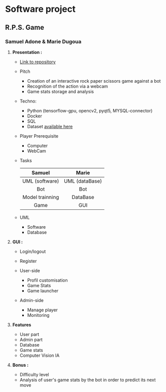 # Software project

## R.P.S. Game

### Samuel Adone & Marie Dugoua



1. **Presentation :**

   - [Link to repository](https://github.com/RebornX10/b2_software)

   - Pitch
      - Creation of an interactive rock paper scissors game against a bot
      - Recognition of the action via a webcam
      - Game stats storage and analysis

   

   - Techno:

     - Python (tensorflow-gpu, opencv2, pyqt5, MYSQL-connector)
     - Docker
     - SQL
     - Dataset [available here](https://drive.google.com/file/d/1soVUMDIPY0bzNK8eTwViRcPBSwNwBMKg/view?usp=sharing)

     

   - Player Prerequisite

     - Computer
     - WebCam

     

   - Tasks

     |     Samuel      |     Marie      |
     | :-------------: | :------------: |
     | UML (software)  | UML (dataBase) |
     |       Bot       |      Bot       |
     | Model trainning |    DataBase    |
     |      Game       |      GUI       |

     

   - UML

     - Software
     - Database

   

2. **GUI :**

   - Login/logout
   - Register
   - User-side
     - Profil customisation
     - Game Stats
     - Game launcher
     
     
   - Admin-side
     - Manage player
     - Monitoring

   

3. **Features**

   - User part
   - Admin part
   - Database
   - Game stats
   - Computer Vision IA

   

4. **Bonus :**

   - Difficulty level
   - Analysis of user's game stats by the bot in order to predict its next move